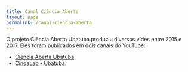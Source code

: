 ```yaml
---
title: Canal Ciência Aberta
layout: page
permalink: /canal-ciencia-aberta
---
```


O projeto Ciência Aberta Ubatuba produziu diversos vídes entre 2015 e 2017. Eles foram publicados em dois canais do YouTube:

- [Ciência Aberta Ubatuba](https://www.youtube.com/channel/UC1J2Bd6q6VhFBNGihT2qYvA).
- [CindaLab - Ubatuba](https://www.youtube.com/@CindaLab/search?query=ubatuba).